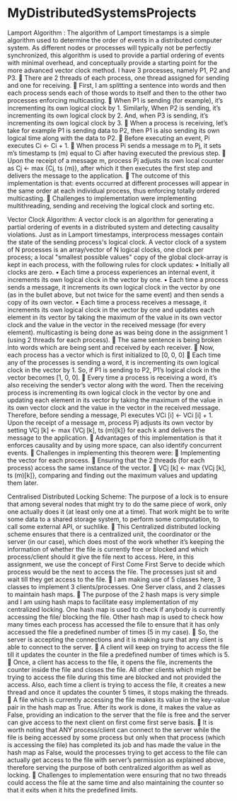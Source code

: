 # MyDistributedSystemsProjects

Lamport Algorithm :
The algorithm of Lamport timestamps is a simple algorithm used to determine the order of events in a distributed computer system.
As different nodes or processes will typically not be perfectly synchronized, this algorithm is used to provide a partial ordering of events with minimal overhead, and conceptually provide a starting point for the more advanced vector clock method. 
I have 3 processes, namely P1, P2 and P3. 
	There are 2 threads of each process, one thread assigned for sending and one for receiving. 
	First, I am splitting a sentence into words and then each process sends each of those words to itself and then to the other two processes enforcing multicasting. 
	When P1 is sending (for example), it’s incrementing its own logical clock by 1. Similarly, When P2 is sending, it’s incrementing its own logical clock by 2. And, when P3 is sending, it’s incrementing its own logical clock by 3. 
	When a process is receiving, let’s take for example P1 is sending data to P2, then P1 is also sending its own logical time along with the data to P2. 
	Before executing an event, Pi executes Ci ← Ci + 1.
	When process Pi sends a message m to Pj, it sets m’s timestamp ts (m) equal to Ci after having executed the previous step.
	Upon the receipt of a message m, process Pj adjusts its own local counter as Cj ← max {Cj, ts (m)}, after which it then executes the first step and delivers the message to the application.
	The outcome of this implementation is that: events occurred at different processes will appear in the same order at each individual process, thus enforcing totally ordered multicasting. 
	Challenges to implementation were implementing multithreading, sending and receiving the logical clock and sorting etc. 

Vector Clock Algorithm:
A vector clock is an algorithm for generating a partial ordering of events in a distributed system and detecting causality violations. Just as in Lamport timestamps, interprocess messages contain the state of the sending process's logical clock.
A vector clock of a system of N processes is an array/vector of N logical clocks, one clock per process; a local "smallest possible values" copy of the global clock-array is kept in each process, with the following rules for clock updates:
•	Initially all clocks are zero.
•	Each time a process experiences an internal event, it increments its own logical clock in the vector by one.
•	Each time a process sends a message, it increments its own logical clock in the vector by one (as in the bullet above, but not twice for the same event) and then sends a copy of its own vector.
•	Each time a process receives a message, it increments its own logical clock in the vector by one and updates each element in its vector by taking the maximum of the value in its own vector clock and the value in the vector in the received message (for every element).
multicasting is being done as was being done in the assignment 1 (using 2 threads for each process).
	The same sentence is being broken into words which are being sent and received by each receiver.
	Now, each process has a vector which is first initialized to [0, 0, 0]
	Each time any of the processes is sending a word, it is incrementing its own logical clock in the vector by 1. So, if P1 is sending to P2, P1’s logical clock in the vector becomes [1, 0, 0].
	Every time a process is receiving a word, it’s also receiving the sender’s vector along with the word. Then the receiving process is incrementing its own logical clock in the vector by one and updating each element in its vector by taking the maximum of the value in its own vector clock and the value in the vector in the received message. Therefore, before sending a message, Pi executes VCi [i] ← VCi [i] + 1. Upon the receipt of a message m, process Pj adjusts its own vector by setting VCj [k] ← max {VCj [k], ts (m)[k]} for each k and delivers the message to the application.
	Advantages of this implementation is that it enforces causality and by using more space, can also identify concurrent events.
	Challenges in implementing this theorem were:
	Implementing the vector for each process.
	Ensuring that the 2 threads (for each process) access the same instance of the vector.
	VCj [k] ← max {VCj [k], ts (m)[k]}, comparing and finding out the maximum values and updating them later. 

Centralised Distributed Locking Scheme:
The purpose of a lock is to ensure that among several nodes that might try to do the same piece of work, only one actually does it (at least only one at a time).
That work might be to write some data to a shared storage system, to perform some computation, to call some external API, or suchlike.
	This Centralized distributed locking scheme ensures that there is a centralized unit, the coordinator or the server (in our case), which does most of the work whether it’s keeping the information of whether the file is currently free or blocked and which process/client should it give the file next to access. Here, in this assignment, we use the concept of First Come First Serve to decide which process would be the next to access the file. The processes just sit and wait till they get access to the file.
	I am making use of 5 classes here, 3 classes to implement 3 clients/processes. One Server class, and 2 classes to maintain hash maps.
	The purpose of the 2 hash maps is very simple and I am using hash maps to facilitate easy implementation of my centralized locking. One hash map is used to check if anybody is currently accessing the file/ blocking the file. Other hash map is used to check how many times each process has accessed the file to ensure that it has only accessed the file a predefined number of times (5 in my case).
	So, the server is accepting the connections and it is making sure that any client is able to connect to the server.
	A client will keep on trying to access the file till it updates the counter in the file a predefined number of times which is 5. 
	Once, a client has access to the file, it opens the file, increments the counter inside the file and closes the file. All other clients which might be trying to access the file during this time are blocked and not provided the access. Also, each time a client is trying to access the file, it creates a new thread and once it updates the counter 5 times, it stops making the threads. 
	A file which is currently accessing the file makes its value in the key-value pair in the hash map as True. After its work is done, it makes the value as False, providing an indication to the server that the file is free and the server can give access to the next client on first come first serve basis. 
	It is worth noting that ANY process/client can connect to the server while the file is being accessed by some process but only when that process (which is accessing the file) has completed its job and has made the value in the hash map as False, would the processes trying to get access to the file can actually get access to the file with server’s permission as explained above, therefore serving the purpose of both centralized algorithm as well as locking. 
	Challenges to implementation were ensuring that no two threads could access the file at the same time and also maintaining the counter so that it exits when it hits the predefined limits. 







